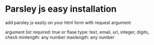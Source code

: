 # Parsley js easy installation
add parsley js easily on your html form with request argument

argument list
required: true or flase
type: text, email, url, integer, digits, check
minlength: any number
maxlength: any number
